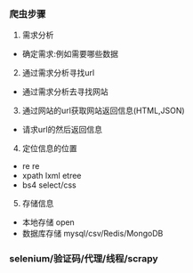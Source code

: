 ### 爬虫步骤
1. 需求分析
- 确定需求:例如需要哪些数据
2. 通过需求分析寻找url
- 通过需求分析去寻找网站
3. 通过网站的url获取网站返回信息(HTML,JSON)
- 请求url的然后返回信息
4. 定位信息的位置
- re    re
- xpath lxml etree
- bs4   select/css
5. 存储信息
- 本地存储 open
- 数据库存储 mysql/csv/Redis/MongoDB

### selenium/验证码/代理/线程/scrapy
